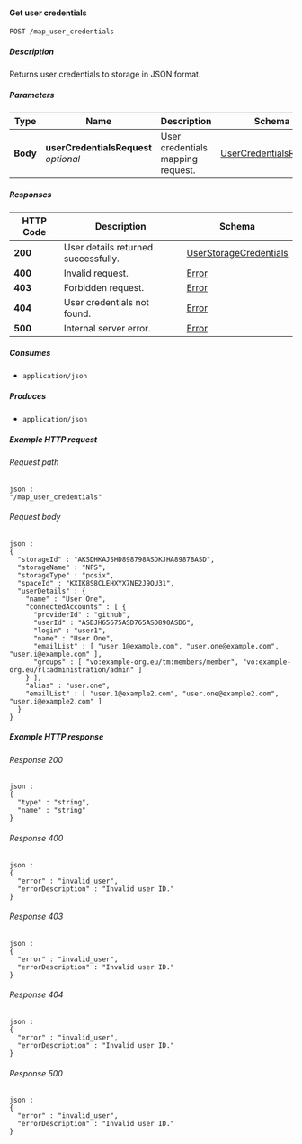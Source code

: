 
<a name="map_user_credentials"></a>
#### Get user credentials
```
POST /map_user_credentials
```


##### Description
Returns user credentials to storage in JSON format.


##### Parameters

|Type|Name|Description|Schema|Default|
|---|---|---|---|---|
|**Body**|**userCredentialsRequest**  <br>*optional*|User credentials mapping request.|[UserCredentialsRequest](../definitions/UserCredentialsRequest.md#usercredentialsrequest)|--|


##### Responses

|HTTP Code|Description|Schema|
|---|---|---|
|**200**|User details returned successfully.|[UserStorageCredentials](../definitions/UserStorageCredentials.md#userstoragecredentials)|
|**400**|Invalid request.|[Error](../definitions/Error.md#error)|
|**403**|Forbidden request.|[Error](../definitions/Error.md#error)|
|**404**|User credentials not found.|[Error](../definitions/Error.md#error)|
|**500**|Internal server error.|[Error](../definitions/Error.md#error)|


##### Consumes

* `application/json`


##### Produces

* `application/json`


##### Example HTTP request

###### Request path
```
json :
"/map_user_credentials"
```


###### Request body
```
json :
{
  "storageId" : "AKSDHKAJSHD898798ASDKJHA89878ASD",
  "storageName" : "NFS",
  "storageType" : "posix",
  "spaceId" : "KXIK8S8CLEHXYX7NE2J9QU31",
  "userDetails" : {
    "name" : "User One",
    "connectedAccounts" : [ {
      "providerId" : "github",
      "userId" : "ASDJH65675ASD765ASD890ASD6",
      "login" : "user1",
      "name" : "User One",
      "emailList" : [ "user.1@example.com", "user.one@example.com", "user.i@example.com" ],
      "groups" : [ "vo:example-org.eu/tm:members/member", "vo:example-org.eu/rl:administration/admin" ]
    } ],
    "alias" : "user.one",
    "emailList" : [ "user.1@example2.com", "user.one@example2.com", "user.i@example2.com" ]
  }
}
```


##### Example HTTP response

###### Response 200
```
json :
{
  "type" : "string",
  "name" : "string"
}
```


###### Response 400
```
json :
{
  "error" : "invalid_user",
  "errorDescription" : "Invalid user ID."
}
```


###### Response 403
```
json :
{
  "error" : "invalid_user",
  "errorDescription" : "Invalid user ID."
}
```


###### Response 404
```
json :
{
  "error" : "invalid_user",
  "errorDescription" : "Invalid user ID."
}
```


###### Response 500
```
json :
{
  "error" : "invalid_user",
  "errorDescription" : "Invalid user ID."
}
```



